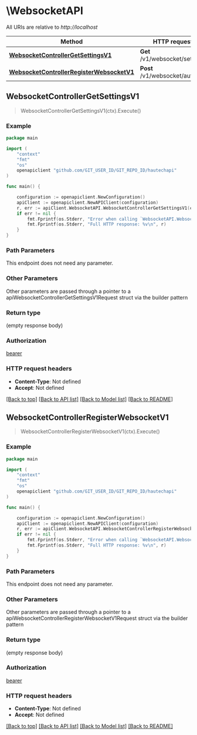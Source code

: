 # \WebsocketAPI

All URIs are relative to *http://localhost*

Method | HTTP request | Description
------------- | ------------- | -------------
[**WebsocketControllerGetSettingsV1**](WebsocketAPI.md#WebsocketControllerGetSettingsV1) | **Get** /v1/websocket/settings | 
[**WebsocketControllerRegisterWebsocketV1**](WebsocketAPI.md#WebsocketControllerRegisterWebsocketV1) | **Post** /v1/websocket/auth | 



## WebsocketControllerGetSettingsV1

> WebsocketControllerGetSettingsV1(ctx).Execute()



### Example

```go
package main

import (
	"context"
	"fmt"
	"os"
	openapiclient "github.com/GIT_USER_ID/GIT_REPO_ID/hautechapi"
)

func main() {

	configuration := openapiclient.NewConfiguration()
	apiClient := openapiclient.NewAPIClient(configuration)
	r, err := apiClient.WebsocketAPI.WebsocketControllerGetSettingsV1(context.Background()).Execute()
	if err != nil {
		fmt.Fprintf(os.Stderr, "Error when calling `WebsocketAPI.WebsocketControllerGetSettingsV1``: %v\n", err)
		fmt.Fprintf(os.Stderr, "Full HTTP response: %v\n", r)
	}
}
```

### Path Parameters

This endpoint does not need any parameter.

### Other Parameters

Other parameters are passed through a pointer to a apiWebsocketControllerGetSettingsV1Request struct via the builder pattern


### Return type

 (empty response body)

### Authorization

[bearer](../README.md#bearer)

### HTTP request headers

- **Content-Type**: Not defined
- **Accept**: Not defined

[[Back to top]](#) [[Back to API list]](../README.md#documentation-for-api-endpoints)
[[Back to Model list]](../README.md#documentation-for-models)
[[Back to README]](../README.md)


## WebsocketControllerRegisterWebsocketV1

> WebsocketControllerRegisterWebsocketV1(ctx).Execute()



### Example

```go
package main

import (
	"context"
	"fmt"
	"os"
	openapiclient "github.com/GIT_USER_ID/GIT_REPO_ID/hautechapi"
)

func main() {

	configuration := openapiclient.NewConfiguration()
	apiClient := openapiclient.NewAPIClient(configuration)
	r, err := apiClient.WebsocketAPI.WebsocketControllerRegisterWebsocketV1(context.Background()).Execute()
	if err != nil {
		fmt.Fprintf(os.Stderr, "Error when calling `WebsocketAPI.WebsocketControllerRegisterWebsocketV1``: %v\n", err)
		fmt.Fprintf(os.Stderr, "Full HTTP response: %v\n", r)
	}
}
```

### Path Parameters

This endpoint does not need any parameter.

### Other Parameters

Other parameters are passed through a pointer to a apiWebsocketControllerRegisterWebsocketV1Request struct via the builder pattern


### Return type

 (empty response body)

### Authorization

[bearer](../README.md#bearer)

### HTTP request headers

- **Content-Type**: Not defined
- **Accept**: Not defined

[[Back to top]](#) [[Back to API list]](../README.md#documentation-for-api-endpoints)
[[Back to Model list]](../README.md#documentation-for-models)
[[Back to README]](../README.md)

